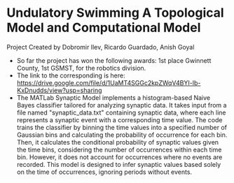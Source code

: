 # Undulatory Swimming A Topological Model and Computational Model
Project Created by Dobromir Ilev, Ricardo Guardado, Anish Goyal
- So far the project has won the following awards: 1st place Gwinnett County, 1st GSMST, for the robotics division.
- The link to the corresponding is here: https://drive.google.com/file/d/1UaMT4SGGc2kpZWqV4BYI-lb-KxDnudds/view?usp=sharing
- The MATLab Synaptic Model implements a histogram-based Naive Bayes classifier tailored for analyzing synaptic data. It takes input from a file named "synaptic_data.txt" containing synaptic data, where each line represents a synaptic event with a corresponding time value. The code trains the classifier by binning the time values into a specified number of Gaussian bins and calculating the probability of occurrence for each bin. Then, it calculates the conditional probability of synaptic values given the time bins, considering the number of occurrences
within each time bin. However, it does not account for occurrences where no events are recorded. This model is designed to infer synaptic values based solely on the time of occurrences, 
ignoring periods without events.
